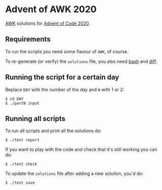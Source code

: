 # Advent of AWK 2020

[AWK](https://en.wikipedia.org/wiki/AWK) solutions for
[Advent of Code 2020](https://adventofcode.com/2020).

## Requirements

To run the scripts you need some flavour of `AWK`, of course.

To re-generate (or verify) the `solutions` file, you also need
[bash](https://en.wikipedia.org/wiki/Bash_(Unix_shell)) and
[diff](https://en.wikipedia.org/wiki/Diff).

## Running the script for a certain day

Replace `DAY` with the number of the day and `N` with 1 or 2:

	$ cd DAY
	$ ./partN input

## Running all scripts

To run all scripts and print all the solutions do:

	$ ./test report

If you want to play with the code and check that it's still working you can
do:

	$ ./test check

To update the `solutions` file after adding a new solution, you'd do:

	$ ./test save

